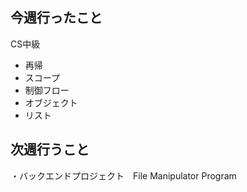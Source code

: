 ## 今週行ったこと
CS中級
- 再帰
- スコープ
- 制御フロー
- オブジェクト
- リスト
## 次週行うこと
・バックエンドプロジェクト　File Manipulator Program
